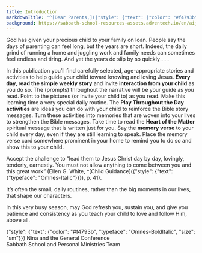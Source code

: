 ```yaml
---
title: Introduction
markdownTitle: '^[Dear Parents,]({"style": {"text": {"color": "#f4793b", "typeface": "Omnes-BoldItalic"}}})'
background: https://sabbath-school-resources-assets.adventech.io/en/aij/2025-01-bg/00-introduction/intro-background.png
---
```


God has given your precious child to your family on loan. People say the days of parenting can feel long, but the years are short. Indeed, the daily grind of running a home and juggling work and family needs can sometimes feel endless and tiring. And yet the years do slip by so quickly . . .

In this publication you’ll find carefully selected, age-appropriate stories and activities to help guide your child toward knowing and loving Jesus. **Every day, read the simple weekly story** and invite **interaction from your child** as you do so. The (prompts) throughout the narrative will be your guide as you read. Point to the pictures (or invite your child to) as you read. Make this learning time a very special daily routine. The **Play Throughout the Day activities** are ideas you can do with your child to reinforce the Bible story messages. Turn these activities into memories that are woven into your lives to strengthen the Bible messages. Take time to read the **Heart of the Matter** spiritual message that is written just for you. Say the **memory verse** to your child every day, even if they are still learning to speak. Place the memory verse card somewhere prominent in your home to remind you to do so and show this to your child.

Accept the challenge to “lead them to Jesus Christ day by day, lovingly, tenderly, earnestly. You must not allow anything to come between you and this great work” (Ellen G. White, ^[Child Guidance]({"style": {"text": {"typeface": "Omnes-Italic"}}}), p. 41).

It’s often the small, daily routines, rather than the big moments in our lives, that shape our characters.

In this very busy season, may God refresh you, sustain you, and give you patience and consistency as you teach your child to love and follow Him, above all.

{"style": {"text": {"color": "#f4793b", "typeface": "Omnes-BoldItalic", "size": "sm"}}}
Nina and the General Conference\
Sabbath School and Personal Ministries Team